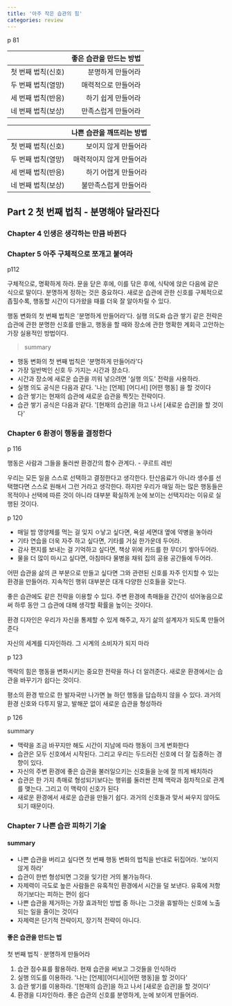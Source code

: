 ```yaml
---
title: '아주 작은 습관의 힘'
categories: review
---
```


p 81

|                    | 좋은 습관을 만드는 방법 |
| -----------------: | ----------------------: |
| 첫 번째 법칙(신호) |       분명하게 만들어라 |
| 두 번째 법칙(열망) |     매력적으로 만들어라 |
| 세 번째 법칙(반응) |      하기 쉽게 만들어라 |
| 네 번째 법칙(보상) |     만족스럽게 만들어라 |

|                    | 나쁜 습관을 깨뜨리는 방법 |
| -----------------: | ------------------------: |
| 첫 번째 법칙(신호) |      보이지 않게 만들어라 |
| 두 번째 법칙(열망) |  매력적이지 않게 만들어라 |
| 세 번째 법칙(반응) |      하기 어렵게 만들어라 |
| 네 번째 법칙(보상) |     불만족스럽게 만들어라 |

## Part 2 첫 번째 법칙 - 분명해야 달라진다

### Chapter 4 인생은 생각하는 만큼 바뀐다

### Chapter 5 아주 구체적으로 쪼개고 붙여라

p112

구체적으로, 명확하게 하라. 문을 닫은 후에, 이를 닦은 후에, 식탁에 앉은 다음에 같은 식으로 말이다. 분명하게 정하는 것은 중요하다. 새로운 습관에 관한 신호를 구체적으로 좁힐수록, 행동할 시간이 다가왔을 때를 더욱 잘 알아차릴 수 있다.

행동 변화의 첫 번째 법칙은 '분명하게 만들어라'다. 실행 의도롸 습관 쌓기 같은 전략은 습관에 관한 분명한 신호를 만들고, 행동을 할 때와 장소에 관한 명확한 계회극 고안하는 가장 실용적인 방법이다.

> summary

-   행동 변화의 첫 번째 법칙은 '분명하게 만들어라'다
-   가장 일반벅인 신호 두 가지는 시간과 장소다.
-   시간과 장소에 새로운 습관을 끼워 넣으려면 '실행 의도' 전략을 사용하라.
-   실행 의도 공식은 다음과 같다. '나는 [언제] [어디서] [어떤 행동] 을 할 것이다
-   습관 쌓기는 현재의 습관에 새로운 습관을 짝짓는 전략이다.
-   습관 쌓기 공식은 다음과 같다. '[현재의 습관]을 하고 나서 [새로운 습관]을 할 것이다'

### Chapter 6 환경이 행동을 결정한다

p 116

행동은 사람과 그들을 둘러싼 환경간의 함수 관계다. - 쿠르트 레빈

우리는 모든 일을 스스로 선택하고 결정한다고 생각한다. 탄산음료가 아니라 생수를 선택했다면 스스로 원해서 그런 거라고 생각한다. 하지만 우리가 매일 하는 많은 행동들은 목적이나 선택에 따른 것이 아니라 대부분 확실하게 눈에 보이는 선택지라는 이유로 실행된 것이다.

p 120

-   매일 밤 영양제를 먹는 걸 잊지 ㅇ낳고 싶다면, 욕설 세면대 옆에 약병을 놓아라
-   기타 연습을 더욱 자주 하고 싶다면, 기타를 거실 한가운데 두어라.
-   감사 편지를 보내는 걸 기억하고 싶다면, 책상 위에 카드를 한 무더기 쌓아두어라.
-   물을 더 많이 마시고 싶다면, 아침마다 물병을 채워 집의 공용 공간들에 두어라.

어떤 습관을 삶의 큰 부분으로 만들고 싶다면 그와 관련된 신호를 자주 인지할 수 있는 환경을 만들어라. 지속적인 행위 대부분은 대개 다양한 신호들을 갖는다.

좋은 습관에도 같은 전략을 이용할 수 있다. 주변 환경에 촉매들을 간간이 섞어놓음으로써 하루 동안 그 습관에 대해 생각할 확률을 높이는 것이다.

환경 디자인은 우리가 자신을 통제할 수 있게 해주고, 자기 삶의 설계자가 되도록 만들어 준다

자신의 세계를 디자인하라. 그 시계의 소비자가 되지 마라

p 123

<!-- 불면증 환자들에게 피곤할 때만 침대에 누우라고 지시했다. 이들은 졸릴 때까지 다른 방에 가서 앉아 있어야 했다. 시간이 지나자 이들은 침대를 수면 행위와 연결시키기 시작했고, 침대에 누웠을 때 빨리 잠들 수 있었다. 이들은 뇌가 그 방에서 해야 할 행동이 휴대전화를 본다든가 텔레비전을 본다든가 시계를 뚦어져라 보고 있는 것이 아니라 잠이라는 사실을 습득한 것이다. -->

맥락의 힘은 행동을 변화시키는 중요한 전략을 하나 더 알려준다. 새로운 환경에서는 습관을 바꾸기가 쉽다는 것이다.

평소의 환경 밖으로 한 발자국만 나가면 늘 하던 행동을 답습하지 않을 수 있다. 과거의 환경 신호와 다투지 말고, 발해꾼 없이 새로운 습관을 형성하라

p 126

summary

-   맥략을 조금 바꾸지만 해도 시간이 지남에 따라 행동이 크게 변화한다
-   습관은 모두 신호에서 시작된다. 그리고 우리는 두드러진 신호에 더 잘 집중하는 경향이 있다.
-   자신의 주변 환경에 좋은 습관을 불러일으키는 신호들을 눈에 잘 띄게 배치하라
-   습관은 한 가지 촉매로 형성되기보다는 행위를 둘러싼 전체 맥락과 점차적으로 관계를 맺는다. 그리고 이 맥락이 신호가 된다
-   새로운 환경에서 새로운 습관을 만들기 쉽다. 과거의 신호들과 맞서 싸우지 않아도 되기 때문이다.

### Chapter 7 나쁜 습관 피하기 기술

#### summary

-   나쁜 습관을 버리고 싶다면 첫 번째 행동 변화의 법칙을 반대로 뒤집어라. '보이지 않게 하라'
-   습관이 한번 형성되면 그것을 잊기란 거의 불가능하다.
-   자제력이 극도로 높은 사람들은 유혹적인 환경에서 시간을 덜 보낸다. 유혹에 저항하기보다는 피하는 편이 쉽다
-   나쁜 습관을 제거하는 가장 효과적인 방법 중 하나는 그것을 휴발하는 신호에 노출되는 일을 줄이는 것이다
-   자제력은 단기적 전략이지, 장기적 전략이 아니다.

#### 좋은 습관을 만드는 법

첫 번째 법칙 · 분명하게 만들어라

1. 습관 점수표를 활용하라. 현재 습관을 써보고 그것들을 인식하라
2. 실행 의도를 이용하라. '나는 [언제][어디서][어떤 행동]을 할 것이다'
3. 습관 쌓기를 이용하라. '[현재의 습관]을 하고 나서 [새로운 습관]을 할 것이다'
4. 환경을 디자인하라. 좋은 습관의 신호를 분영하게, 눈에 보이게 만들어라.
